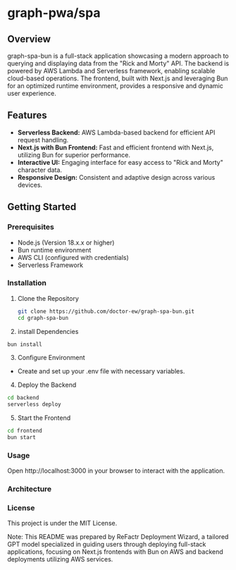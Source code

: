 # graph-pwa/spa

## Overview
graph-spa-bun is a full-stack application showcasing a modern approach to querying and displaying data from the "Rick and Morty" API. The backend is powered by AWS Lambda and Serverless framework, enabling scalable cloud-based operations. The frontend, built with Next.js and leveraging Bun for an optimized runtime environment, provides a responsive and dynamic user experience.

## Features
- **Serverless Backend:** AWS Lambda-based backend for efficient API request handling.
- **Next.js with Bun Frontend:** Fast and efficient frontend with Next.js, utilizing Bun for superior performance.
- **Interactive UI:** Engaging interface for easy access to "Rick and Morty" character data.
- **Responsive Design:** Consistent and adaptive design across various devices.

## Getting Started
### Prerequisites
- Node.js (Version 18.x.x or higher)
- Bun runtime environment
- AWS CLI (configured with credentials)
- Serverless Framework

### Installation
1. Clone the Repository
   ```sh
   git clone https://github.com/doctor-ew/graph-spa-bun.git
   cd graph-spa-bun
    ```
2. install Dependencies

```sh
bun install
```
3. Configure Environment 

* Create and set up your .env file with necessary variables.

4. Deploy the Backend

```sh
cd backend
serverless deploy
```

5. Start the Frontend

```sh
cd frontend
bun start
```

### Usage
Open http://localhost:3000 in your browser to interact with the application.

### Architecture

### License
This project is under the MIT License.

Note: This README was prepared by ReFactr Deployment Wizard, a tailored GPT model specialized in guiding users through deploying full-stack applications, focusing on Next.js frontends with Bun on AWS and backend deployments utilizing AWS services.

